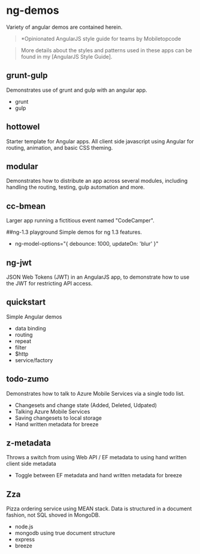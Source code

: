 ng-demos
========
Variety of angular demos are contained herein.

>*Opinionated AngularJS style guide for teams by  Mobiletopcode

>More details about the styles and patterns used in these apps can be found in my [AngularJS Style Guide]. 


## grunt-gulp
Demonstrates use of grunt and gulp with an angular app.

- grunt
- gulp

## hottowel
Starter template for Angular apps. All client side javascript using Angular for routing, animation, and basic CSS theming.

## modular
Demonstrates how to distribute an app across several modules, including handling the routing, testing, gulp automation and more.

## cc-bmean
Larger app running a fictitious event named "CodeCamper".

##ng-1.3 playground
Simple demos for ng 1.3 features.

- ng-model-options="{ debounce: 1000, updateOn: 'blur' }"

## ng-jwt
JSON Web Tokens (JWT) in an AngularJS app, to demonstrate how to use the JWT for restricting API access.

## quickstart
Simple Angular demos

- data binding
- routing
- repeat
- filter
- $http
- service/factory 

## todo-zumo
Demonstrates how to talk to Azure Mobile Services via a single todo list.

- Changesets and change state (Added, Deleted, Udpated)
- Talking Azure Mobile Services
- Saving changesets to local storage
- Hand written metadata for breeze

## z-metadata
Throws a switch from using Web API / EF metadata to using hand written client side metadata

- Toggle between EF metadata and hand written metadata for breeze

## Zza
Pizza ordering service using MEAN stack. Data is structured in a document fashion, not SQL shoved in MongoDB.

- node.js
- mongodb using true document structure
- express
- breeze


